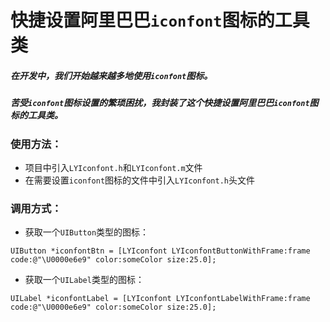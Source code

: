 # 快捷设置阿里巴巴`iconfont`图标的工具类

##### 在开发中，我们开始越来越多地使用`iconfont`图标。

##### 苦受`iconfont`图标设置的**繁琐**困扰，我封装了这个快捷设置阿里巴巴`iconfont`图标的工具类。

### 使用方法：

- 项目中引入`LYIconfont.h`和`LYIconfont.m`文件
- 在需要设置`iconfont`图标的文件中引入`LYIconfont.h`头文件

### 调用方式：

- 获取一个`UIButton`类型的图标：
```
UIButton *iconfontBtn = [LYIconfont LYIconfontButtonWithFrame:frame code:@"\U0000e6e9" color:someColor size:25.0];
```
- 获取一个`UILabel`类型的图标：

```
UILabel *iconfontLabel = [LYIconfont LYIconfontLabelWithFrame:frame code:@"\U0000e6e9" color:someColor size:25.0];
```

  ​

